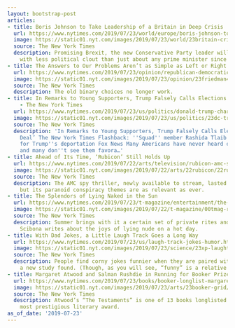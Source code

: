 ```yaml
---
layout: bootstrap-post
articles:
- title: Boris Johnson to Take Leadership of a Britain in Deep Crisis
  url: https://www.nytimes.com/2019/07/23/world/europe/boris-johnson-to-take-leadership-of-a-britain-in-deep-crisis.html
  image: https://static01.nyt.com/images/2019/07/23/world/23britain-crisis1/23britain-crisis1-facebookJumbo.jpg
  source: The New York Times
  description: Promising Brexit, the new Conservative Party leader will take over
    with less political clout than just about any prime minister since World War II.
- title: The Answers to Our Problems Aren’t as Simple as Left or Right
  url: https://www.nytimes.com/2019/07/23/opinion/republican-democratic-parties.html
  image: https://static01.nyt.com/images/2019/07/23/opinion/23friedman4/23friedman4-facebookJumbo.jpg
  source: The New York Times
  description: The old binary choices no longer work.
- title: In Remarks to Young Supporters, Trump Falsely Calls Elections a ‘Rigged Deal’
    - The New York Times
  url: https://www.nytimes.com/2019/07/23/us/politics/donald-trump-charlie-kirk-tsas.html
  image: https://static01.nyt.com/images/2019/07/23/us/politics/23dc-trump1/23dc-trump1-facebookJumbo.jpg
  source: The New York Times
  description: 'In Remarks to Young Supporters, Trump Falsely Calls Elections a ‘Rigged
    Deal’ The New York Times Flashback: ''Squad'' member Rashida Tlaib once called
    for Trump''s deportation Fox News Many Americans have never heard of ''the Squad''
    and many don''t see them favora…'
- title: Ahead of Its Time, ‘Rubicon’ Still Holds Up
  url: https://www.nytimes.com/2019/07/22/arts/television/rubicon-amc-stream.html
  image: https://static01.nyt.com/images/2019/07/22/arts/22rubicon/22rubicon-facebookJumbo.jpg
  source: The New York Times
  description: The AMC spy thriller, newly available to stream, lasted only one season,
    but its paranoid conspiracy themes are as relevant as ever.
- title: The Splendors of Lying Naked in the Sun
  url: https://www.nytimes.com/2019/07/23/t-magazine/entertainment/the-splendors-of-lying-naked-in-the-sun.html
  image: https://static01.nyt.com/images/2019/07/22/t-magazine/00tmag-rites2/00tmag-rites2-facebookJumbo.jpg
  source: The New York Times
  description: Summer brings with it a certain set of private rites and rituals. Salvatore
    Scibona writes about the joys of lying nude on a hot day.
- title: With Dad Jokes, a Little Laugh Track Goes a Long Way
  url: https://www.nytimes.com/2019/07/23/us/laugh-track-jokes-humor.html
  image: https://static01.nyt.com/images/2019/07/23/science/23xp-laughter/23xp-laughter-facebookJumbo.jpg
  source: The New York Times
  description: People find corny jokes funnier when they are paired with laughter,
    a new study found. (Though, as you will see, “funny” is a relative term.)
- title: Margaret Atwood and Salman Rushdie in Running for Booker Prize
  url: https://www.nytimes.com/2019/07/23/books/booker-longlist-margaret-atwood.html
  image: https://static01.nyt.com/images/2019/07/23/arts/23booker-grid/23booker-grid-facebookJumbo.jpg
  source: The New York Times
  description: Atwood’s “The Testaments” is one of 13 books longlisted for Britain’s
    most prestigious literary award.
as_of_date: '2019-07-23'
---
```


